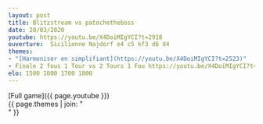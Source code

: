 ```yaml
---
layout: post
title: Blitzstream vs patochetheboss
date: 28/03/2020
youtube: https://youtu.be/X4DoiMIgYCI?t=2918
ouverture:  Sicilienne Najdorf e4 c5 kf3 d6 d4
themes:
- "[Harmoniser en simplifiant](https://youtu.be/X4DoiMIgYCI?t=2523)"
- Finale 2 fous 1 Tour vs 2 Tours 1 Fou https://youtu.be/X4DoiMIgYCI?t=2662
elo: 1500 1600 1700 1800
---
```


[Full game]({{ page.youtube }})  
{{ page.themes | join: " <br> " }}
